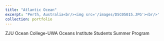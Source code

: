```yaml
---
title: "Atlantic Ocean"
excerpt: "Perth, Australia<br/><img src='/images/DSC05015.JPG'><br/>' '<br/><img src='/images/DSC05028.JPG'>"
collection: portfolio
---
```

ZJU Ocean College-UWA Oceans Institute Students Summer Program
